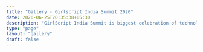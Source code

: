 ```yaml
---
title: "Gallery - Girlscript India Summit 2020"
date: 2020-06-25T20:35:38+05:30
description: "GirlScript India Summit is biggest celebration of technology, talent, entrepreneurship and diversity, hosted by GirlScript Foundation."
type: "page"
layout: "gallery"
draft: false
---
```


